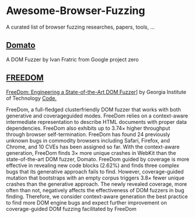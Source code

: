 # Awesome-Browser-Fuzzing
A curated list of browser fuzzing researches, papers, tools, ...

## [Domato](https://github.com/googleprojectzero/domato)

A DOM Fuzzer by Ivan Fratric from Google project zero

## [FREEDOM](https://github.com/sslab-gatech/freedom)

[FreeDom: Engineering a State-of-the-Art DOM Fuzzer](https://gts3.org/assets/papers/2020/xu:freedom.pdf)] by Georgia Institute of Technology [Code.](https://github.com/sslab-gatech/freedom)

FreeDom, a full-fledged clusterfriendly DOM fuzzer that works with both generative and coverageguided modes. FreeDom relies on a context-aware intermediate
representation to describe HTML documents with proper data dependencies. FreeDom also exhibits up to 3.74× higher throughput
through browser self-termination. FreeDom has found 24 previously unknown bugs in commodity browsers including Safari, Firefox, and Chrome, and 10 CVEs has been assigned so far. With the context-aware generation, FreeDom finds 3× more unique crashes in WebKit than the state-of-the-art DOM fuzzer, Domato. FreeDom guided by coverage is more effective in revealing new code blocks (2.62%) and finds three complex bugs that its generative approach fails to find. However, coverage-guided mutation that bootstraps with an empty corpus triggers 3.8× fewer unique crashes than the generative approach. The newly revealed coverage, more often than not, negatively affects the effectiveness of DOM fuzzers in bug finding. Therefore, we consider context-aware generation the best practice to find more DOM engine bugs and expect further improvement on coverage-guided DOM fuzzing facilitated by FreeDom
